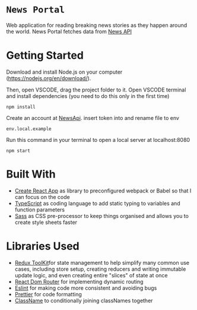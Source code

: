 # `News Portal`

Web application for reading breaking news stories as they happen around the world. News Portal fetches data from [News API](https://newsapi.org)

# Getting Started

Download and install Node.js on your computer (https://nodejs.org/en/download/).

Then, open VSCODE, drag the project folder to it. Open VSCODE terminal and install dependencies (you need to do this only in the first time)

```
npm install
```

Create an account at [NewsApi](https://newsapi.org).
insert token into and rename file to env

```
env.local.example
```

Run this command in your terminal to open a local server at localhost:8080

```
npm start
```

# Built With

- [Create React App](https://create-react-app.dev/) as library to preconfigured webpack or Babel so that I can focus on the code
- [TypeScript](https://www.typescriptlang.org/docs/) as coding language to add static typing to variables and function parameters
- [Sass](https://sass-lang.com/documentation/) as CSS pre-processor to keep things organised and allows you to create style sheets faster

# Libraries Used

- [Redux ToolKit](https://redux-toolkit.js.org/)for state management to help simplify many common use cases, including store setup, creating reducers and writing immutable update logic, and even creating entire "slices" of state at once
- [React Dom Router](https://reactrouter.com/) for implementing dynamic routing
- [Eslint](https://github.com/vercel/next.js) for making code more consistent and avoiding bugs
- [Prettier](https://github.com/microsoft/TypeScript) for code formatting
- [ClassName](https://github.com/sass/dart-sass) to conditionally joining classNames together
